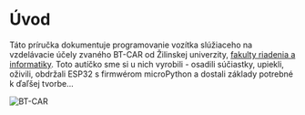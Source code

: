 # Úvod

Táto príručka dokumentuje programovanie vozítka slúžiaceho na vzdelávacie účely zvaného BT-CAR od Žilinskej univerzity, [fakulty riadenia a informatiky](https://www.budfri.sk/).
Toto autíčko sme si u nich vyrobili - osadili súčiastky, upiekli, oživili, obdržali ESP32 s firmwérom microPython a dostali základy potrebné k ďaľšej tvorbe... 

![BT-CAR](https://github.com/Marek-maker/BT-CAR_ESP32/assets/59760649/6ee27923-f3c0-4cd5-87ff-93e0a5f4c457)
